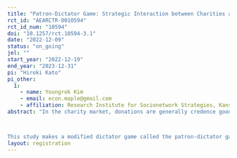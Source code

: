 ```yaml
---
title: "Patron-Dictator Game: Strategic Interaction between Charities and Donors"
rct_id: "AEARCTR-0010594"
rct_id_num: "10594"
doi: "10.1257/rct.10594-3.1"
date: "2022-12-09"
status: "on_going"
jel: ""
start_year: "2022-12-19"
end_year: "2023-12-31"
pi: "Hiroki Kato"
pi_other:
  1:
    - name: Youngrok Kim
    - email: econ.maple@gmail.com
    - affiliation: Research Institute for Socionetwork Strategies, Kansai University
abstract: "In the charity market, donations are generally credence goods. In other words, in the charity market, there is an information asymmetry in that it is difficult for donors to know in advance the extent to which their donations improve recipients' welfare (charitable organizations retain this information). Thus, the dictator game, widely used to measure altruistic preference in laboratory experiments, may not correspond to real-world donation behavior because the recipient's welfare is visible.

This study makes a modified dictator game called the patron-dictator game that incorporates the role of charitable organizations. We conduct two games: the patron-dictator game and a standard dictator game in a lab experiment. Through these experiments, we examine two research questions: (1) the extent to which donation behavior in the Patron-Dictator game, which is similar to the real donation market, differs from that in the standard dictator game; (2) how donation information asymmetries affect donation behavior."
layout: registration
---
```



